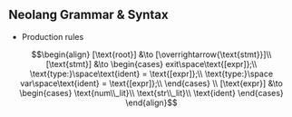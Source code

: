 ## Neolang Grammar & Syntax
- Production rules

$$\begin{align}
[\text{root}] &\to [\overrightarrow{\text{stmt}}]\\
[\text{stmt}] &\to \begin{cases}
    exit\space\text{[expr]};\\
    \text{type:}\space\text{ident} = \text{[expr]};\\
    \text{type:}\space var\space\text{ident} = \text{[expr]};\\
\end{cases} \\
[\text{expr}] &\to \begin{cases}
    \text{num\\_lit}\\
    \text{str\\_lit}\\
    \text{ident}
\end{cases}
\end{align}$$

